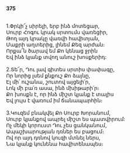 **375**

\
1.Փրկի՜չ սիրելի, երբ ինձ մոտեցար,\
Սուրբ Հոգու կրակ սրտումս վառեցիր,\
Թող այդ կրակը վառվի հավիտյան,\
Մաքրի աղտերից, լինեմ Քեզ արժան։\
Որքա՜ն ծարավ եմ Քո կենաց ջրին\
Եվ ինձ կյանք տվող անուշ խոսքերիդ:\
\
2.Տե՜ր, Դու լավ գիտես սրտիս փափագը,\
Որ նորից լսեմ քնքուշ Քո ձայնը,\
Էլ մի՛ ուշանա, շուտով այցելի՛ր,\
Լոկ մի բա՛ռ ասա, ինձ մխիթարի՛ր։\
Քո խոսքն է, որ ինձ միշտ կյանք է տալիս\
Եվ լույս է վառում իմ ճանապարհին։\
\
3.Կուզեմ բնակվել Քո Սուրբ Խորանում,\
Սուրբ կյանքով ապրել միշտ ես պատվիրում:\
Ոչ մեկի կորուստ Դու չես ցանկանում,\
Ապաշխարության դռներ ես բացում։\
Ով որ այդ դռնով կուզի մտնել ներս,\
Նա կյանք կունենա հավիտենապես։
